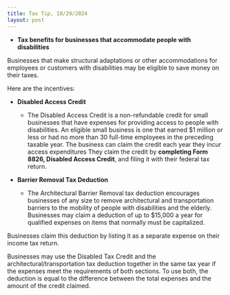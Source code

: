 ```yaml
---
title: Tax Tip, 10/29/2024
layout: post
---
```


- **Tax benefits for businesses that accommodate people with disabilities**

Businesses that make structural adaptations or other accommodations for employees or customers with disabilities may be eligible to save money on their taxes.

Here are the incentives:

- **Disabled Access Credit**
   - The Disabled Access Credit is a non-refundable credit for small businesses that have expenses for providing access to people with disabilities. An eligible small business is one that earned $1 million or less or had no more than 30 full-time employees in the preceding taxable year. The business can claim the credit each year they incur access expenditures They claim the credit by **completing Form 8826, Disabled Access Credit**, and filing it with their federal tax return.

- **Barrier Removal Tax Deduction**
   - The Architectural Barrier Removal tax deduction encourages businesses of any size to remove architectural and transportation barriers to the mobility of people with disabilities and the elderly. Businesses may claim a deduction of up to $15,000 a year for qualified expenses on items that normally must be capitalized.

Businesses claim this deduction by listing it as a separate expense on their income tax return.

Businesses may use the Disabled Tax Credit and the architectural/transportation tax deduction together in the same tax year if the expenses meet the requirements of both sections. To use both, the deduction is equal to the difference between the total expenses and the amount of the credit claimed.